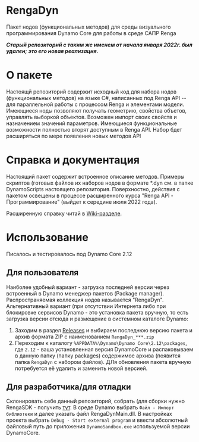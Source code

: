 # RengaDyn
Пакет нодов (функциональных методов) для среды визуального программирования Dynamo Core для работы в среде САПР Renga

***Старый репозиторий с таким же именем от начала января 2022г. был удален; это его новая реализация.***

# О пакете
Настоящй репозиторий содержит исходный код для набора нодов (функциональных методов) на языке C#, написанных под Renga API -- для параллельной работы с процессом Renga и элементами модели. Имеющиеся ноды позволяют получать геометрию, свойства объетов, управлять выборкой объектов. Возможен импорт своих свойств и назначением значений параметров. Имеющиеся функциональные возможности полностью вторят доступным в Renga API. Набор бдет расширяться по мере появления новых методов API

# Справка и документация
Настоящий пакет содержит встроенное описание методов. Примеры скриптов (готовых файлов их наборов нодов в формате \*.dyn см. в папке DynamoScripts настоящего репозитория. Поверхностно, действия с пакетом освещены в процессе расширенного курса "Renga API - Программирование" (выйдет к середине июля 2022 года). 

Расширенную справку читай в [Wiki-разделе](https://github.com/GeorgGrebenyuk/RengaDyn/wiki).

# Использование
Писалось и тестировалось под Dynamo Core 2.12
## Для пользователя
Наиболее удобный вариант - загрузка последней версии через встроенный в Dynamo менеджер пакетов (Package manager). Распространяемая коллекция нодов называется "RengaDyn".
Альтернативный вариант (при отсутствии Интернета либо при блокировке сервисов Dynamo - это установка пакета вручную, то есть загрузка версии отсюда и размещение в системном каталоге Dynamo:
1. Заходим в раздел [Releases](https://github.com/GeorgGrebenyuk/RengaDynamo/releases) и выбираем последнюю версию пакета и архив формата ZIP с наименованием ```RengaDyn_***.zip```
2. Переходим к каталогу ```%APPDATA%\Dynamo\Dynamo Core\2.12\packages```, где ```2.12``` - ваша установленная версия DynamoCore и распаковываем в данную папку (папку packages) содержимое архива (появится папка ```RengaDyn``` с набором файлов). ДЛя обновления пакета вручную потребуется её удалить и заменить новой версией.

## Для разработчика/для отладки
Склонировать себе данный репозиторий, собрать (для сборки нужно RengaSDK - получить [тут](https://rengabim.com/sdk/). В среде Dynamo выбрать ```Файл - Импорт библиотеки``` и далее указать файл RengaDynMain.dll. В настройках проекта выбрать ```Debug - Start external program``` и ввести абсолютный файловый путь до приложения ```DynamoSandbox.exe``` используемой версии DynamoCore.

